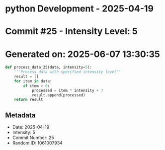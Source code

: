 ﻿# python Development - 2025-04-19
# Commit #25 - Intensity Level: 5
# Generated on: 2025-06-07 13:30:35
```python
def process_data_25(data, intensity=5):
    '''Process data with specified intensity level'''
    result = []
    for item in data:
        if item > 0:
            processed = item * intensity + 7
            result.append(processed)
    return result
```
## Metadata
- Date: 2025-04-19
- Intensity: 5
- Commit Number: 25
- Random ID: 1061007934
